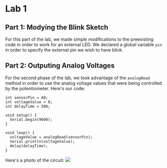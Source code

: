 # Lab 1

## Part 1: Modying the Blink Sketch

For this part of the lab, we made simple modifications to the preexisting code in order to work for an external LED. We declared a global variable `pin` in order to specify the external pin we wish to have blink. 

## Part 2: Outputing Analog Voltages

For the second phase of the lab, we took advantage of the `analogRead` method in order to use the analog voltage values that were being controlled by the potentiometer. Here's our code:

```
int sensorPin = A0;
int voltageValue = 0;
int delayTime = 500;

void setup() {
  Serial.begin(9600);
}

void loop() {
  voltageValue = analogRead(sensorPin);
  Serial.println(voltageValue);
  delay(delayTime);
}
```

Here's a photo of the circuit:
![](./resources/evankravitz.jpg")


